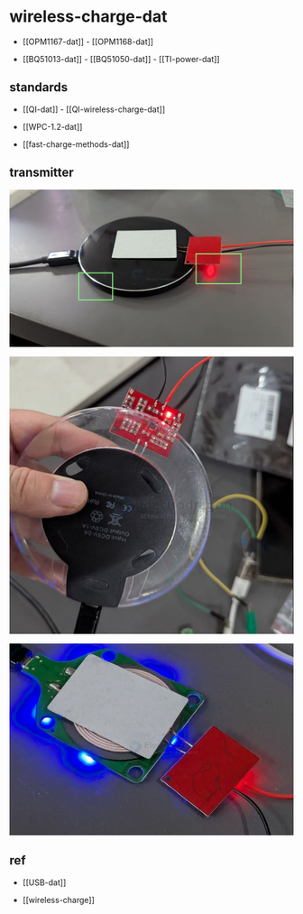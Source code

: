 
# wireless-charge-dat

- [[OPM1167-dat]] - [[OPM1168-dat]]

- [[BQ51013-dat]] - [[BQ51050-dat]] - [[TI-power-dat]]





## standards 


- [[QI-dat]] - [[QI-wireless-charge-dat]]

- [[WPC-1.2-dat]] 

- [[fast-charge-methods-dat]]




## transmitter 

![](2025-10-10-22-14-01.png)

![](2025-10-10-22-14-14.png)

![](2025-10-10-22-14-25.png)



## ref 


- [[USB-dat]]

- [[wireless-charge]]